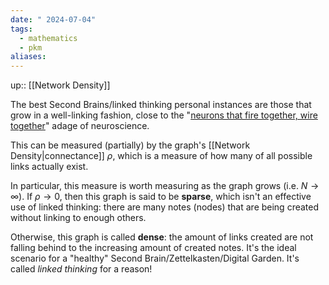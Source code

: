 ```yaml
---
date: " 2024-07-04"
tags:
  - mathematics
  - pkm
aliases:
---
```


up:: [[Network Density]]

The best Second Brains/linked thinking personal instances are those that grow in a well-linking fashion, close to the "[neurons that fire together, wire together](https://en.wikipedia.org/wiki/Hebbian_theory)" adage of neuroscience.

This can be measured (partially) by the graph's [[Network Density|connectance]] $\rho$, which is a measure of how many of all possible links actually exist. 

In particular, this measure is worth measuring as the graph grows (i.e. $N \to \infty$). If $\rho \to 0$, then this graph is said to be **sparse**, which isn't an effective use of linked thinking: there are many notes (nodes) that are being created without linking to enough others. 

Otherwise, this graph is called **dense**: the amount of links created are not falling behind to the increasing amount of created notes. It's the ideal scenario for a "healthy" Second Brain/Zettelkasten/Digital Garden. It's called *linked thinking* for a reason! 